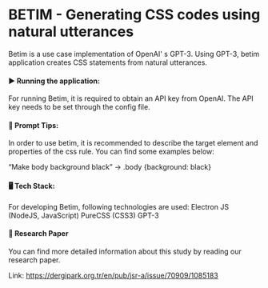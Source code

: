 # BETIM - Generating CSS codes using natural utterances
Betim is a use case implementation of OpenAI' s GPT-3. Using GPT-3, betim application creates CSS statements from natural utterances.

#### ▶️ Running the application:

For running Betim, it is required to obtain an API key from OpenAI. The API key needs to be set through the config file.

#### 💬 Prompt Tips:

In order to use betim, it is recommended to describe the target element and properties of the css rule. You can find some examples below:

“Make body background black” -> .body {background: black}

#### 🖥 Tech Stack:

For developing Betim, following technologies are used:
Electron JS (NodeJS, JavaScript)
PureCSS (CSS3)
GPT-3

#### 📜 Research Paper

You can find more detailed information about this study by reading our research paper.

Link: https://dergipark.org.tr/en/pub/jsr-a/issue/70909/1085183
